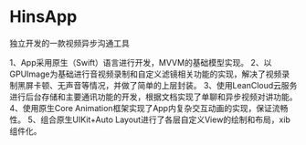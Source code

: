 # HinsApp
独立开发的一款视频异步沟通工具

1、App采用原生（Swift）语言进行开发，MVVM的基础模型实现。
2、以GPUImage为基础进行音视频录制和自定义滤镜相关功能的实现，解决了视频录制黑屏卡顿、无声音等情况，并做了简单的上层封装。
3、使用LeanCloud云服务进行后台存储和主要通讯功能的开发，根据文档实现了单聊和异步视频对讲功能。
4、使用原生Core Animation框架实现了App内复杂交互动画的实现，保证流畅性。
5、组合原生UIKit+Auto Layout进行了各层自定义View的绘制和布局，xib组件化。 
